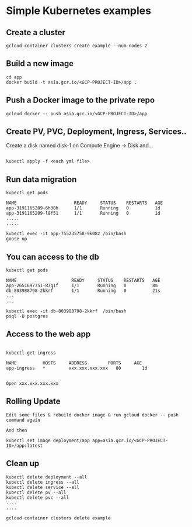 # Simple Kubernetes examples

## Create a cluster

```
gcloud container clusters create example --num-nodes 2
```

## Build a new image

```
cd app
docker build -t asia.gcr.io/<GCP-PROJECT-ID>/app .
```

## Push a Docker image to the private repo

```
gcloud docker -- push asia.gcr.io/<GCP-PROJECT-ID>/app
```

## Create PV, PVC, Deployment, Ingress, Services..

Create a disk named disk-1 on Compute Engine -> Disk and...

```

kubectl apply -f <each yml file>

```

## Run data migration

```
kubectl get pods

NAME                      READY     STATUS    RESTARTS   AGE
app-3191165209-6h38h      1/1       Running   0          1d
app-3191165209-l8f51      1/1       Running   0          1d
.....
.....

kubectl exec -it app-755235758-9k08z /bin/bash
goose up

```
## You can access to the db


```
kubectl get pods

NAME                     READY     STATUS    RESTARTS   AGE
app-2651697751-87q1f     1/1       Running   0          8m
db-803988798-2kkrf       1/1       Running   0          21s
...
...

kubectl exec -it db-803988798-2kkrf  /bin/bash
psql -U postgres

```


## Access to the web app

```

kubectl get ingress

NAME          HOSTS     ADDRESS        PORTS     AGE
app-ingress   *         xxx.xxx.xxx.xxx   80        1d


Open xxx.xxx.xxx.xxx

```

## Rolling Update

```
Edit some files & rebuild docker image & run gcloud docker -- push command again

And then

kubectl set image deployment/app app=asia.gcr.io/<GCP-PROJECT-ID>/app:latest
```


## Clean up

```
kubectl delete deployment --all
kubectl delete ingress --all
kubectl delete service --all
kubectl delete pv --all
kubectl delete pvc --all
....
....

gcloud container clusters delete example

```
